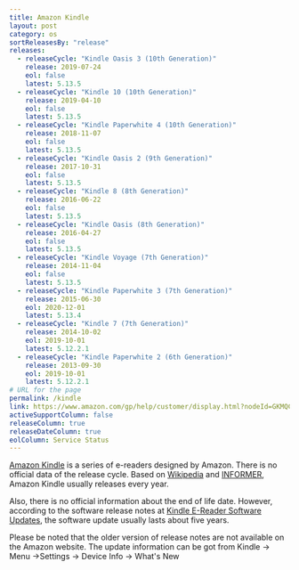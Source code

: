 ```yaml
---
title: Amazon Kindle
layout: post
category: os
sortReleasesBy: "release"
releases:
  - releaseCycle: "Kindle Oasis 3 (10th Generation)"
    release: 2019-07-24
    eol: false
    latest: 5.13.5
  - releaseCycle: "Kindle 10 (10th Generation)"
    release: 2019-04-10
    eol: false
    latest: 5.13.5
  - releaseCycle: "Kindle Paperwhite 4 (10th Generation)"
    release: 2018-11-07
    eol: false
    latest: 5.13.5
  - releaseCycle: "Kindle Oasis 2 (9th Generation)"
    release: 2017-10-31
    eol: false
    latest: 5.13.5
  - releaseCycle: "Kindle 8 (8th Generation)"
    release: 2016-06-22
    eol: false
    latest: 5.13.5
  - releaseCycle: "Kindle Oasis (8th Generation)"
    release: 2016-04-27
    eol: false
    latest: 5.13.5
  - releaseCycle: "Kindle Voyage (7th Generation)"
    release: 2014-11-04
    eol: false
    latest: 5.13.5
  - releaseCycle: "Kindle Paperwhite 3 (7th Generation)"
    release: 2015-06-30
    eol: 2020-12-01
    latest: 5.13.4
  - releaseCycle: "Kindle 7 (7th Generation)"
    release: 2014-10-02
    eol: 2019-10-01
    latest: 5.12.2.1
  - releaseCycle: "Kindle Paperwhite 2 (6th Generation)"
    release: 2013-09-30
    eol: 2019-10-01
    latest: 5.12.2.1
# URL for the page
permalink: /kindle
link: https://www.amazon.com/gp/help/customer/display.html?nodeId=GKMQC26VQQMM8XSW
activeSupportColumn: false
releaseColumn: true
releaseDateColumn: true
eolColumn: Service Status
---
```

[Amazon Kindle](https://en.wikipedia.org/wiki/Amazon_Kindle) is a series of e-readers designed by Amazon.
There is no official data of the release cycle. Based on [Wikipedia](https://en.wikipedia.org/wiki/Amazon_Kindle#Specifications) and [INFORMER](https://theinformr.com/ereaders/amazon-kindle-10th-gen/), Amazon Kindle usually releases every year.

Also, there is no official information about the end of life date. However, according to the software release notes at [Kindle E-Reader Software Updates](https://www.amazon.com/gp/help/customer/display.html?nodeId=GKMQC26VQQMM8XSW), the software update usually lasts about five years.

Please be noted that the older version of release notes are not available on the Amazon website. The update information can be got from  Kindle -> Menu ->Settings -> Device Info -> What's New